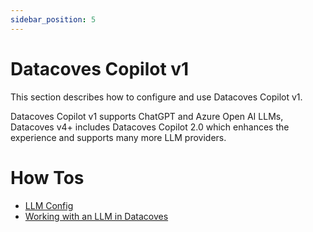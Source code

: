 ```yaml
---
sidebar_position: 5
---
```

# Datacoves Copilot v1

This section describes how to configure and use Datacoves Copilot v1.

Datacoves Copilot v1 supports ChatGPT and Azure Open AI LLMs, Datacoves v4+ includes Datacoves Copilot 2.0 which enhances the experience and supports many more LLM providers.

# How Tos

- [LLM Config](/how-tos/vscode/datacoves-copilot/v1-llm-config.md)
- [Working with an LLM in Datacoves](/how-tos/vscode/datacoves-copilot/v1-llm.md)
